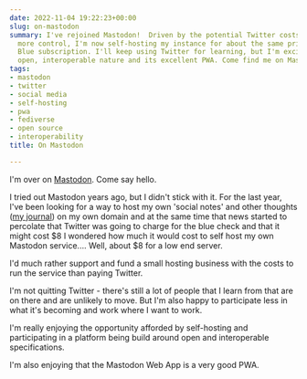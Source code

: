 ```yaml
---
date: 2022-11-04 19:22:23+00:00
slug: on-mastodon
summary: I've rejoined Mastodon!  Driven by the potential Twitter costs and wanting
  more control, I'm now self-hosting my instance for about the same price as a Twitter
  Blue subscription. I'll keep using Twitter for learning, but I'm excited about Mastodon's
  open, interoperable nature and its excellent PWA. Come find me on Mastodon!
tags:
- mastodon
- twitter
- social media
- self-hosting
- pwa
- fediverse
- open source
- interoperability
title: On Mastodon

---
```

I'm over on [Mastodon](https://status.kinlan.me/@paul). Come say hello.

I tried out Mastodon years ago, but I didn't stick with it. For the last year, I've been looking for a way to host my own 'social notes' and other thoughts ([my journal](https://paul.kinlan.me/journal/)) on my own domain and at the same time that news started to percolate that Twitter was going to charge for the blue check and that it might cost $8 I wondered how much it would cost to self host my own Mastodon service.... Well, about $8 for a low end server. 

I'd much rather support and fund a small hosting business with the costs to run the service than paying Twitter.

I'm not quitting Twitter - there's still a lot of people that I learn from that are on there and are unlikely to move. But I'm also happy to participate less in what it's becoming and work where I want to work.

I'm really enjoying the opportunity afforded by self-hosting and participating in a platform being build around open and interoperable specifications.

I'm also enjoying that the Mastodon Web App is a very good PWA.